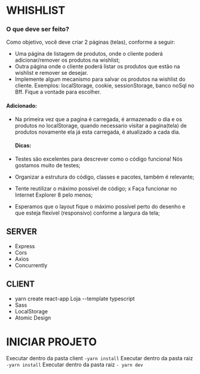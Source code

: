 # WHISHLIST

### O que deve ser feito? 
Como objetivo, você deve criar 2 páginas (telas), conforme a seguir:
- Uma página de listagem de produtos, onde o cliente poderá adicionar/remover os produtos na wishlist;
- Outra página onde o cliente poderá listar os produtos que estão na wishlist e remover se desejar.
- Implemente algum mecanismo para salvar os produtos na wishlist do cliente. Exemplos: localStorage, cookie, 
sessionStorage, banco noSql no Bff. Fique a vontade para escolher.

#### Adicionado:
- Na primeira vez que a pagina é carregada, é armazenado o dia e os produtos no localStorage, quando necessario visitar
a pagina(tela) de produtos novamente ela já esta carregada, é atualizado a cada dia.

  #### Dicas:
- Testes são excelentes para descrever como o código funciona! Nós gostamos muito de testes;
- Organizar a estrutura do código, classes e pacotes, também é relevante;
- Tente reutilizar o máximo possível de código;
x Faça funcionar no Internet Explorer 8 pelo menos;
- Esperamos que o layout fique o máximo possível perto do desenho e que esteja flexível 
  (responsivo) conforme a largura da tela;

## SERVER

 - Express
 - Cors
 - Axios
 - Concurrently
 
## CLIENT

 - yarn create react-app Loja --template typescript
 - Sass
 - LocalStorage
 - Atomic Design

# INICIAR PROJETO

Executar dentro da pasta client `-yarn install`
Executar dentro da pasta raiz `-yarn install`
Executar dentro da pasta raiz  `- yarn dev` 
